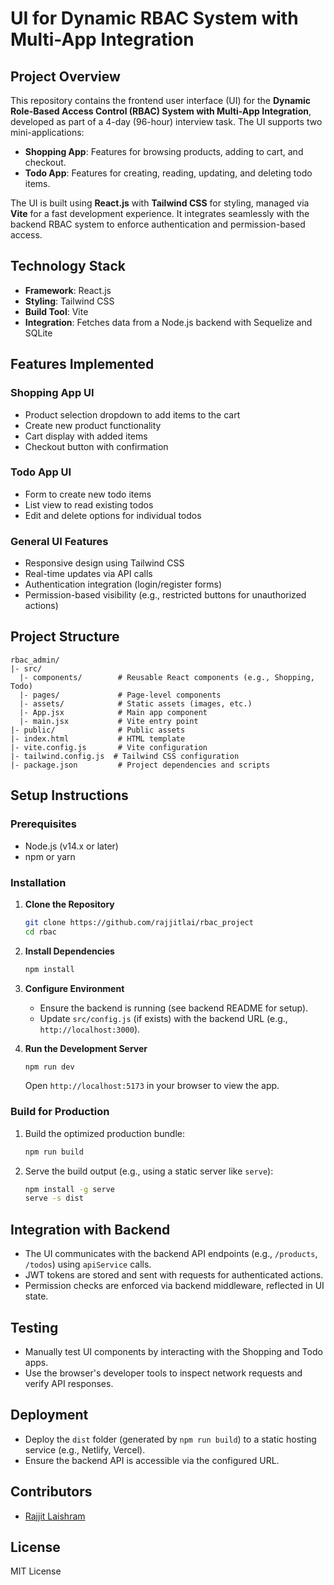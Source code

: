 # UI for Dynamic RBAC System with Multi-App Integration

## Project Overview

This repository contains the frontend user interface (UI) for the **Dynamic Role-Based Access Control (RBAC) System with Multi-App Integration**, developed as part of a 4-day (96-hour) interview task. The UI supports two mini-applications:

- **Shopping App**: Features for browsing products, adding to cart, and checkout.
- **Todo App**: Features for creating, reading, updating, and deleting todo items.

The UI is built using **React.js** with **Tailwind CSS** for styling, managed via **Vite** for a fast development experience. It integrates seamlessly with the backend RBAC system to enforce authentication and permission-based access.

## Technology Stack

- **Framework**: React.js
- **Styling**: Tailwind CSS
- **Build Tool**: Vite
- **Integration**: Fetches data from a Node.js backend with Sequelize and SQLite

## Features Implemented

### Shopping App UI

- Product selection dropdown to add items to the cart
- Create new product functionality
- Cart display with added items
- Checkout button with confirmation

### Todo App UI

- Form to create new todo items
- List view to read existing todos
- Edit and delete options for individual todos

### General UI Features

- Responsive design using Tailwind CSS
- Real-time updates via API calls
- Authentication integration (login/register forms)
- Permission-based visibility (e.g., restricted buttons for unauthorized actions)

## Project Structure

```
rbac_admin/
|- src/
  |- components/        # Reusable React components (e.g., Shopping, Todo)
  |- pages/             # Page-level components
  |- assets/            # Static assets (images, etc.)
  |- App.jsx            # Main app component
  |- main.jsx           # Vite entry point
|- public/              # Public assets
|- index.html           # HTML template
|- vite.config.js       # Vite configuration
|- tailwind.config.js  # Tailwind CSS configuration
|- package.json         # Project dependencies and scripts
```

## Setup Instructions

### Prerequisites

- Node.js (v14.x or later)
- npm or yarn

### Installation

1. **Clone the Repository**

   ```bash
   git clone https://github.com/rajjitlai/rbac_project
   cd rbac
   ```

2. **Install Dependencies**

   ```bash
   npm install
   ```

3. **Configure Environment**
   - Ensure the backend is running (see backend README for setup).
   - Update `src/config.js` (if exists) with the backend URL (e.g., `http://localhost:3000`).

4. **Run the Development Server**

   ```bash
   npm run dev
   ```

   Open `http://localhost:5173` in your browser to view the app.

### Build for Production

1. Build the optimized production bundle:

   ```bash
   npm run build
   ```

2. Serve the build output (e.g., using a static server like `serve`):

   ```bash
   npm install -g serve
   serve -s dist
   ```

## Integration with Backend

- The UI communicates with the backend API endpoints (e.g., `/products`, `/todos`) using `apiService` calls.
- JWT tokens are stored and sent with requests for authenticated actions.
- Permission checks are enforced via backend middleware, reflected in UI state.

## Testing

- Manually test UI components by interacting with the Shopping and Todo apps.
- Use the browser's developer tools to inspect network requests and verify API responses.

## Deployment

- Deploy the `dist` folder (generated by `npm run build`) to a static hosting service (e.g., Netlify, Vercel).
- Ensure the backend API is accessible via the configured URL.

## Contributors

- [Rajjit Laishram](https://github.com/rajjitlai)

## License

MIT License
